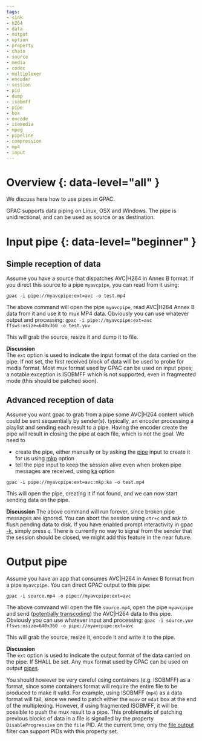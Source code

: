 ```yaml
---
tags:
- sink
- h264
- data
- output
- option
- property
- chain
- source
- media
- codec
- multiplexer
- encoder
- session
- pid
- dump
- isobmff
- pipe
- box
- encode
- isomedia
- mpeg
- pipeline
- compression
- mp4
- input
---
```



# Overview {: data-level="all" }

We discuss here how to use pipes in GPAC.  

GPAC supports data piping on Linux, OSX and Windows. The pipe is unidirectional, and can be used as source or as destination.
 
# Input pipe {: data-level="beginner" }

## Simple reception of data

Assume you have a source that dispatches AVC|H264 in Annex B format. If you direct this source to a pipe `myavcpipe`, you can read from it using:
 
```gpac -i pipe://myavcpipe:ext=avc -o test.mp4```

The above command will open the pipe  `myavcpipe`, read AVC|H264 Annex B data from it and use it to mux MP4 data. Obviously you can use whatever output and processing:
```gpac -i pipe://myavcpipe:ext=avc ffsws:osize=640x360 -o test.yuv```

This will grab the source, resize it and dump it to file.


__Discussion__  
The  `ext` option is used to indicate the input format of the data carried on the pipe. If not set, the first received block of data will be used to probe for media format. Most mux format used by GPAC can be used on input pipes; a notable exception is ISOBMFF which is not supported, even in fragmented mode (this should be patched soon). 

## Advanced reception of data
Assume you want gpac to grab from a pipe some  AVC|H264 content which could be sent sequentially by sender(s). typically, an encoder processing a playlist and sending each result to a pipe. Having the encoder create the pipe will result in closing the pipe at each file, which is not the goal. We need to
- create the pipe, either manually or by asking the [pipe](pin) input to create it for us using [mkp](pin) option
- tell the pipe input to keep the session alive even when broken pipe messages are received, using [ka](pin) option


```gpac -i pipe://myavcpipe:ext=avc:mkp:ka -o test.mp4```

This will open the pipe, creating it if not found, and we can now start sending data on the pipe. 

__Discussion__
The above command will run forever, since broken pipe messages are ignored. You can abort the session using `ctr+c` and ask to flush pending data to disk. If you have enabled prompt interactivity in gpac [-k](gpac_general), simply press `q`.
There is currently no way to signal from the sender that the session should be closed, we might add this feature in the near future.


# Output pipe 


Assume you have an app that consumes AVC|H264 in Annex B format from a pipe `myavcpipe`. You can direct GPAC output to this pipe:
 
```gpac -i source.mp4 -o pipe://myavcpipe:ext=avc```

The above command will open the file `source.mp4`, open the pipe  `myavcpipe` and send ([potentially transcoding](encoding)) the AVC|H264 data to this pipe. Obviously you can use whatever input and processing:
```gpac -i source.yuv ffsws:osize=640x360 -o pipe://myavcpipe:ext=avc```

This will grab the source, resize it, encode it and write it to the pipe.


__Discussion__  
The  `ext` option is used to indicate the output format of the data carried on the pipe. If SHALL be set. Any mux format used by GPAC can be used on output [pipes](pout). 

You should however be very careful using containers (e.g. ISOBMFF) as a format, since some containers format will require the entire file to be produced to make it valid. For example, using ISOBMFF (`mp4`) as a data format will fail, since we need to patch either the `moov` or `mdat` box at the end of the multiplexing. However, if using fragmented ISOBMFF, it will be possible to push the mux result to a pipe.
This problematic of patching previous blocks of data in a file is signalled by the property `DisableProgressive` on the `file` PID. At the current time, only the [file output](fout) filter can support PIDs with this property set.
